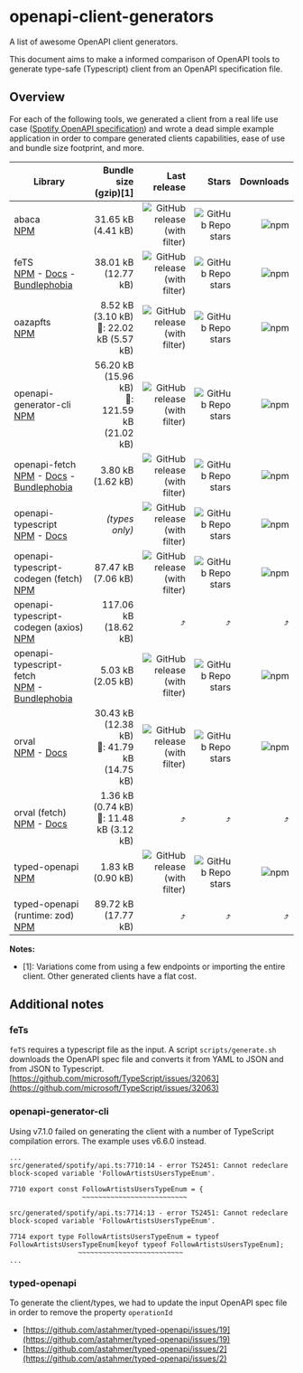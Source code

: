 # openapi-client-generators

A list of awesome OpenAPI client generators.

This document aims to make a informed comparison of OpenAPI tools to generate type-safe (Typescript) client from an OpenAPI specification file.

## Overview

For each of the following tools, we generated a client from a real life use case ([Spotify OpenAPI specification](https://raw.githubusercontent.com/APIs-guru/openapi-directory/main/APIs/spotify.com/sonallux/2023.2.27/openapi.yaml)) and wrote a dead simple example application in order to compare generated clients capabilities, ease of use and bundle size footprint, and more.

| Library                                                                                                                                                                       |                             Bundle size (gzip)[1] |                                                                                                      Last release |                                                                                                               Stars |                                                                                 Downloads |
| ----------------------------------------------------------------------------------------------------------------------------------------------------------------------------- | ------------------------------------------------: | ----------------------------------------------------------------------------------------------------------------: | ------------------------------------------------------------------------------------------------------------------: | ----------------------------------------------------------------------------------------: |
| abaca<br />[NPM](https://www.npmjs.com/package/abaca)                                                                                                                         |                                31.65 kB (4.41 kB) |                               ![GitHub release (with filter)](https://img.shields.io/npm/v/abaca?logo=npm&label=) |                          ![GitHub Repo stars](https://img.shields.io/github/stars/opvious/abaca?logo=github&label=) |                               ![npm](https://img.shields.io/npm/dm/abaca?logo=npm&label=) |
| feTS<br />[NPM](https://www.npmjs.com/package/fets) - [Docs](https://the-guild.dev/) - [Bundlephobia](https://bundlephobia.com/package/fets)                                  |                               38.01 kB (12.77 kB) |                                ![GitHub release (with filter)](https://img.shields.io/npm/v/fets?logo=npm&label=) |                           ![GitHub Repo stars](https://img.shields.io/github/stars/ardatan/fets?logo=github&label=) |                                ![npm](https://img.shields.io/npm/dm/fets?logo=npm&label=) |
| oazapfts<br />[NPM](https://www.npmjs.com/package/oazapfts)                                                                                                                   |     8.52 kB (3.10 kB)<br />🚛: 22.02 kB (5.57 kB) |                            ![GitHub release (with filter)](https://img.shields.io/npm/v/oazapfts?logo=npm&label=) |                      ![GitHub Repo stars](https://img.shields.io/github/stars/oazapfts/oazapfts?logo=github&label=) |                            ![npm](https://img.shields.io/npm/dm/oazapfts?logo=npm&label=) |
| openapi-generator-cli<br />[NPM](https://www.npmjs.com/package/@openapitools/openapi-generator-cli)                                                                           | 56.20 kB (15.96 kB)<br />🚛: 121.59 kB (21.02 kB) | ![GitHub release (with filter)](https://img.shields.io/npm/v/@openapitools/openapi-generator-cli?logo=npm&label=) |         ![GitHub Repo stars](https://img.shields.io/github/stars/OpenAPITools/openapi-generator?logo=github&label=) | ![npm](https://img.shields.io/npm/dm/@openapitools/openapi-generator-cli?logo=npm&label=) |
| openapi-fetch<br />[NPM](https://www.npmjs.com/package/openapi-fetch) - [Docs](https://openapi-ts.pages.dev) - [Bundlephobia](https://bundlephobia.com/package/openapi-fetch) |                                 3.80 kB (1.62 kB) |                       ![GitHub release (with filter)](https://img.shields.io/npm/v/openapi-fetch?logo=npm&label=) |                   ![GitHub Repo stars](https://img.shields.io/github/stars/drwpow/openapi-fetch?logo=github&label=) |                       ![npm](https://img.shields.io/npm/dm/openapi-fetch?logo=npm&label=) |
| openapi-typescript<br />[NPM](https://www.npmjs.com/package/openapi-typescript) - [Docs](https://openapi-ts.pages.dev)                                                        |                                    _(types only)_ |                  ![GitHub release (with filter)](https://img.shields.io/npm/v/openapi-typescript?logo=npm&label=) |              ![GitHub Repo stars](https://img.shields.io/github/stars/drwpow/openapi-typescript?logo=github&label=) |                  ![npm](https://img.shields.io/npm/dm/openapi-typescript?logo=npm&label=) |
| openapi-typescript-codegen (fetch)<br />[NPM](https://www.npmjs.com/package/openapi-typescript-codegen)                                                                       |                                87.47 kB (7.06 kB) |          ![GitHub release (with filter)](https://img.shields.io/npm/v/openapi-typescript-codegen?logo=npm&label=) | ![GitHub Repo stars](https://img.shields.io/github/stars/ferdikoomen/openapi-typescript-codegen?logo=github&label=) |          ![npm](https://img.shields.io/npm/dm/openapi-typescript-codegen?logo=npm&label=) |
| openapi-typescript-codegen (axios)<br />[NPM](https://www.npmjs.com/package/openapi-typescript-codegen)                                                                       |                              117.06 kB (18.62 kB) |                                                                                                                ⤴️ |                                                                                                                  ⤴️ |                                                                                        ⤴️ |
| openapi-typescript-fetch<br />[NPM](https://www.npmjs.com/package/openapi-typescript-fetch) - [Bundlephobia](https://bundlephobia.com/package/openapi-typescript-fetch)       |                                 5.03 kB (2.05 kB) |            ![GitHub release (with filter)](https://img.shields.io/npm/v/openapi-typescript-fetch?logo=npm&label=) |   ![GitHub Repo stars](https://img.shields.io/github/stars/ajaishankar/openapi-typescript-fetch?logo=github&label=) |            ![npm](https://img.shields.io/npm/dm/openapi-typescript-fetch?logo=npm&label=) |
| orval<br />[NPM](https://www.npmjs.com/package/orval) - [Docs](https://orval.dev/)                                                                                            |  30.43 kB (12.38 kB)<br />🚛: 41.79 kB (14.75 kB) |                               ![GitHub release (with filter)](https://img.shields.io/npm/v/orval?logo=npm&label=) |                        ![GitHub Repo stars](https://img.shields.io/github/stars/anymaniax/orval?logo=github&label=) |                               ![npm](https://img.shields.io/npm/dm/orval?logo=npm&label=) |
| orval (fetch)<br />[NPM](https://www.npmjs.com/package/orval) - [Docs](https://orval.dev/)                                                                                    |    1.36 kB (0.74 kB) <br />🚛: 11.48 kB (3.12 kB) |                                                                                                                ⤴️ |                                                                                                                  ⤴️ |                                                                                        ⤴️ |
| typed-openapi<br />[NPM](https://www.npmjs.com/package/typed-openapi)                                                                                                         |                                 1.83 kB (0.90 kB) |                       ![GitHub release (with filter)](https://img.shields.io/npm/v/typed-openapi?logo=npm&label=) |                 ![GitHub Repo stars](https://img.shields.io/github/stars/astahmer/typed-openapi?logo=github&label=) |                       ![npm](https://img.shields.io/npm/dm/typed-openapi?logo=npm&label=) |
| typed-openapi (runtime: zod)<br />[NPM](https://www.npmjs.com/package/typed-openapi)                                                                                          |                               89.72 kB (17.77 kB) |                                                                                                                ⤴️ |                                                                                                                  ⤴️ |                                                                                        ⤴️ |

**Notes:**

- [1]: Variations come from using a few endpoints or importing the entire client. Other generated clients have a flat cost.

## Additional notes

### feTs

`feTS` requires a typescript file as the input. A script `scripts/generate.sh` downloads the OpenAPI spec file and converts it from YAML to JSON and from JSON to Typescript. [https://github.com/microsoft/TypeScript/issues/32063](https://github.com/microsoft/TypeScript/issues/32063)

### openapi-generator-cli

Using v7.1.0 failed on generating the client with a number of TypeScript compilation errors. The example uses v6.6.0 instead.

```
...
src/generated/spotify/api.ts:7710:14 - error TS2451: Cannot redeclare block-scoped variable 'FollowArtistsUsersTypeEnum'.

7710 export const FollowArtistsUsersTypeEnum = {
                  ~~~~~~~~~~~~~~~~~~~~~~~~~~

src/generated/spotify/api.ts:7714:13 - error TS2451: Cannot redeclare block-scoped variable 'FollowArtistsUsersTypeEnum'.

7714 export type FollowArtistsUsersTypeEnum = typeof FollowArtistsUsersTypeEnum[keyof typeof FollowArtistsUsersTypeEnum];
                 ~~~~~~~~~~~~~~~~~~~~~~~~~~
...
```

### typed-openapi

To generate the client/types, we had to update the input OpenAPI spec file in order to remove the property `operationId`

- [https://github.com/astahmer/typed-openapi/issues/19](https://github.com/astahmer/typed-openapi/issues/19)
- [https://github.com/astahmer/typed-openapi/issues/2](https://github.com/astahmer/typed-openapi/issues/2)
